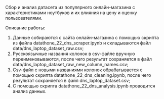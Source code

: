 Сбор и анализ датасета из популярного онлайн-магазина с характеристиками ноутбуков и их влияния на цену и оценку пользователями.

Описание работы:
1. Данные собираются с сайта онлайн-магазина с помощью скрипта из файла datathone_22_dns_scraper.ipynb и складываются файл data/dns_laptop_dataset_raw.csv;
2. Русскоязычные названия колонок в csv-файле вручную переименовываются, после чего результат сохраняется в файл data/dns_laptop_dataset_raw_new_column_names.csv;
3. Csv-файл с новыми названиями колонок обрабатывается с помощью скрипта datathone_22_dns_cleaning.ipynb, после чего результат сохраняется в файл dns_laptop_dataset.csv;
4. С помощью скрипта datathone_22_dns_analysis.ipynb проводится анализ данных.